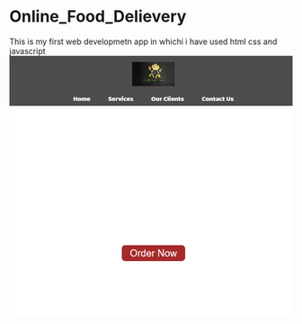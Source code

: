 # Online_Food_Delievery
This is my first web developmetn app in whichi i have used html css and javascript 
![Employee data](sc/sc.1.png)
